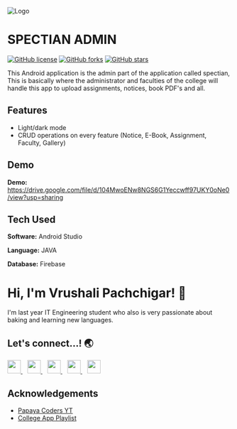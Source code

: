 ![Logo](https://image.flaticon.com/icons/png/64/2231/2231696.png)


    
# SPECTIAN ADMIN 
<a href="https://github.com/vishwasracharya/Spectian-Admin/blob/master/LICENSE"><img alt="GitHub license" src="https://img.shields.io/github/license/vishwasracharya/Spectian-Admin?color=informational"></a>
<a href="https://github.com/vishwasracharya/Spectian-Admin/network"><img alt="GitHub forks" src="https://img.shields.io/github/forks/vishwasracharya/Spectian-Admin?color=orange"></a>
<a href="https://github.com/vishwasracharya/Spectian-Admin/stargazers"><img alt="GitHub stars" src="https://img.shields.io/github/stars/vishwasracharya/Spectian-Admin?color=success"></a>

This Android application is the admin part of the application called spectian, This is basically where the administrator and faculties of the college will handle this app to upload assignments, notices, book PDF's and all.



## Features

- Light/dark mode
- CRUD operations on every feature (Notice, E-Book, Assignment, Faculty, Gallery)

  
## Demo

**Demo:** https://drive.google.com/file/d/104MwoENw8NGS6G1Yeccwff97UKY0oNe0/view?usp=sharing
  
## Tech Used

**Software:** Android Studio

**Language:** JAVA

**Database:** Firebase

  
# Hi, I'm Vrushali Pachchigar! 👋

  
I'm last year IT Engineering student who also is very passionate about baking and learning new languages.

## Let's connect...! 	:earth_asia:
  <a href="https://www.linkedin.com/in/vrushali-pachchigar/">
    <img width="30px" src="https://www.vectorlogo.zone/logos/linkedin/linkedin-icon.svg" />
  </a>&ensp;
  <a href="https://twitter.com/Vrushali_32">
    <img width="30px" src="https://www.vectorlogo.zone/logos/twitter/twitter-official.svg" />
  </a>&ensp;
  <a href="https://www.instagram.com/vrushxlii/">
    <img width="30px" src="https://www.vectorlogo.zone/logos/instagram/instagram-icon.svg" />
  </a>&ensp;
  <a href="https://snapchat.com/add/vrushzzz">
    <img width="30px" src="https://www.vectorlogo.zone/logos/snapchat/snapchat-icon.svg" />
  </a>&ensp;
  <a href="https://www.facebook.com/vrushali.pachchigar.9">
    <img width="30px" src="https://www.vectorlogo.zone/logos/facebook/facebook-icon.svg" />
  </a>

## Acknowledgements

 - [Papaya Coders YT](https://www.youtube.com/c/PapayaCoders)
 - [College App Playlist](https://www.youtube.com/watch?v=Ui__yxgrRwQ&list=PL6Rs84MkNq7kjE71tV3iDQdqO7fspmoNN)
  
